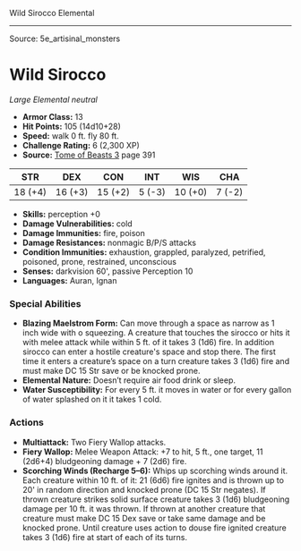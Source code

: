 <MonsterName/>Wild Sirocco</MonsterName>
<CreatureType/>Elemental</CreatureType>



---

Source: 5e_artisinal_monsters

# Wild Sirocco

*Large* *Elemental* *neutral*

- **Armor Class:** 13
- **Hit Points:** 105 (14d10+28)
- **Speed:** walk 0 ft. fly 80 ft.
- **Challenge Rating:** 6 (2,300 XP)
- **Source:** [Tome of Beasts 3](https://koboldpress.com/kpstore/product/tome-of-beasts-3-for-5th-edition/) page 391

| STR | DEX | CON | INT | WIS | CHA |
| --- | --- | --- | --- | --- | --- |
| 18 (+4) | 16 (+3) | 15 (+2) | 5 (-3) | 10 (+0) | 7 (-2) |

- **Skills:** perception +0
- **Damage Vulnerabilities:** cold
- **Damage Immunities:** fire, poison
- **Damage Resistances:** nonmagic B/P/S attacks
- **Condition Immunities:** exhaustion, grappled, paralyzed, petrified, poisoned, prone, restrained, unconscious
- **Senses:** darkvision 60', passive Perception 10
- **Languages:** Auran, Ignan

### Special Abilities

- **Blazing Maelstrom Form:** Can move through a space as narrow as 1 inch wide with o squeezing. A creature that touches the sirocco or hits it with melee attack while within 5 ft. of it takes 3 (1d6) fire. In addition sirocco can enter a hostile creature's space and stop there. The first time it enters a creature’s space on a turn creature takes 3 (1d6) fire and must make DC 15 Str save or be knocked prone.
- **Elemental Nature:** Doesn’t require air food drink or sleep.
- **Water Susceptibility:** For every 5 ft. it moves in water or for every gallon of water splashed on it it takes 1 cold.

### Actions

- **Multiattack:** Two Fiery Wallop attacks.
- **Fiery Wallop:** Melee Weapon Attack: +7 to hit, 5 ft., one target, 11 (2d6+4) bludgeoning damage + 7 (2d6) fire.
- **Scorching Winds (Recharge 5–6):** Whips up scorching winds around it. Each creature within 10 ft. of it: 21 (6d6) fire ignites and is thrown up to 20' in random direction and knocked prone (DC 15 Str negates). If thrown creature strikes solid surface creature takes 3 (1d6) bludgeoning damage per 10 ft. it was thrown. If thrown at another creature that creature must make DC 15 Dex save or take same damage and be knocked prone. Until creature uses action to douse fire ignited creature takes 3 (1d6) fire at start of each of its turns.




